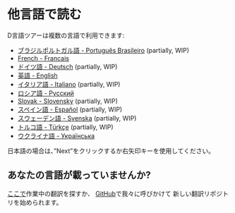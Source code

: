 # 他言語で読む

D言語ツアーは複数の言語で利用できます:

- [ブラジルポルトガル語 - Português Brasileiro](https://tour.dlang.org/tour/pt/welcome/welcome-to-d) (partially, WIP)
- [French - Francais](https://tour.dlang.org/tour/fr/welcome/welcome-to-d)
- [ドイツ語 - Deutsch](https://tour.dlang.org/tour/de/welcome/welcome-to-d) (partially, WIP)
- [英語 - English](https://tour.dlang.org/tour/en/welcome/welcome-to-d)
- [イタリア語 - Italiano](https://tour.dlang.org/tour/it/welcome/welcome-to-d) (partially, WIP)
- [ロシア語 - Pусский](https://tour.dlang.org/tour/ru/welcome/welcome-to-d)
- [Slovak - Slovensky](https://tour.dlang.org/tour/sk/welcome/welcome-to-d) (partially, WIP)
- [スペイン語 - Español](https://tour.dlang.org/tour/es/welcome/welcome-to-d) (partially, WIP)
- [スウェーデン語 - Svenska](https://tour.dlang.org/tour/sv/welcome/welcome-to-d) (partially, WIP)
- [トルコ語 - Türkçe](https://tour.dlang.org/tour/tr/welcome/welcome-to-d) (partially, WIP)
- [ウクライナ語 - Українська](https://tour.dlang.org/tour/uk/welcome/welcome-to-d)

日本語の場合は、”Next”をクリックするか右矢印キーを使用してください。

## あなたの言語が載っていませんか?

[ここで](https://github.com/dlang-tour)作業中の翻訳を探すか、
[GitHub](https://github.com/stonemaster/dlang-tour/issues/new)で我々に呼びかけて
新しい翻訳リポジトリを始められます。

